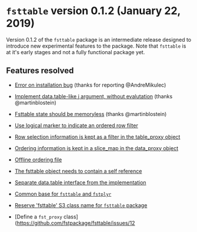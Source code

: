 
# `fsttable` version 0.1.2 (January 22, 2019)

Version 0.1.2 of the `fsttable` package is an intermediate release designed to introduce new experimental features to the package. Note that `fsttable` is at it's early stages and not a fully functional package yet.

## Features resolved

* [Error on installation bug](https://github.com/fstpackage/fsttable/issues/39) (thanks for reporting @AndreMikulec)

* [Implement data.table-like j argument, without evalutation](https://github.com/fstpackage/fsttable/issues/37) (thanks  @martinblostein)

* [Fsttable state should be memoryless](https://github.com/fstpackage/fsttable/issues/33) (thanks @martinblostein)

* [Use logical marker to indicate an ordered row filter](https://github.com/fstpackage/fsttable/issues/31)

* [Row selection information is kept as a filter in the table_proxy object](https://github.com/fstpackage/fsttable/issues/24)

* [Ordering information is kept in a slice_map in the data_proxy object](https://github.com/fstpackage/fsttable/issues/25)

* [Offline ordering file](https://github.com/fstpackage/fsttable/issues/13)

* [The fsttable object needs to contain a self reference](https://github.com/fstpackage/fsttable/issues/8)

* [Separate data.table interface from the implementation](https://github.com/fstpackage/fsttable/issues/15)

* [Common base for `fsttable` and `fstplyr`](https://github.com/fstpackage/fsttable/issues/5)

* [Reserve 'fsttable' S3 class name for `fsttable` package](https://github.com/fstpackage/fsttable/issues/9)

* [Define a `fst_proxy` class](https://github.com/fstpackage/fsttable/issues/12